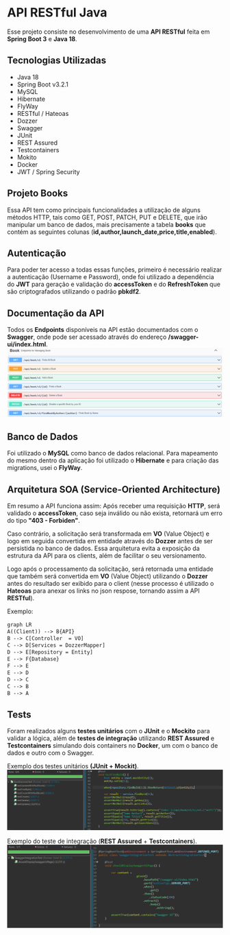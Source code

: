 # API RESTful Java

Esse projeto consiste no desenvolvimento de uma **API RESTful** feita em **Spring Boot 3** e **Java 18**.


## Tecnologias Utilizadas

* Java 18
* Spring Boot v3.2.1
* MySQL
* Hibernate
* FlyWay
* RESTful / Hateoas
* Dozzer
* Swagger
* JUnit
* REST Assured
* Testcontainers
* Mokito
* Docker
* JWT / Spring Security

## Projeto Books

Essa API tem como principais funcionalidades a utilização de alguns métodos HTTP, tais como GET, POST, PATCH, PUT e DELETE, que irão manipular um banco de dados, mais precisamente a tabela **books** que contém as seguintes colunas (**id,author,launch_date,price,title,enabled**).

## Autenticação

Para poder ter acesso a todas essas funções, primeiro é necessário realizar a autenticação (Username e Password), onde foi utilizado a dependência do **JWT** para geração e validação do **accessToken** e do **RefreshToken** que são criptografados utilizando o padrão **pbkdf2**.

## Documentação da API

Todos os **Endpoints** disponíveis na API estão documentados com o **Swagger**, onde pode ser acessado através do endereço **/swagger-ui/index.html**.![](assets/swagger.png)

## Banco de Dados

Foi utilizado o **MySQL** como banco de dados relacional. Para mapeamento do mesmo dentro da aplicação foi utilizado o **Hibernate** e para criação das migrations, usei o **FlyWay**.

## Arquitetura SOA (Service-Oriented Architecture)

Em resumo a API funciona assim: Após receber uma requisição **HTTP**, será validado o **accessToken**, caso seja inválido ou não exista, retornará um erro do tipo **"403 - Forbiden"**.  

Caso contrário, a solicitação será transformada em **VO** (Value Object) e logo em seguida convertida em entidade através do **Dozzer** antes de ser persistida no banco de dados. Essa arquitetura evita a exposição da estrutura da API para os clients, além de facilitar o seu versionamento.

Logo após o processamento da solicitação, será retornada uma entidade que também será convertida em **VO** (Value Object) utilizando o **Dozzer** antes do resultado ser exibido para o client (nesse processo é utilizado o **Hateoas** para anexar os links no json respose, tornando assim a API **RESTful**).

Exemplo:
```mermaid
graph LR
A((Client)) --> B{API}
B --> C[Controller  = VO]
C --> D[Services = DozzerMapper]
D --> E[Repository = Entity]
E --> F{Database}
F --> E
E --> D
D --> C
C --> B
B --> A
```
## Tests
Foram realizados alguns **testes unitários** com o **JUnit** e o **Mockito** para validar a lógica, além de **testes de integração** utilizando **REST Assured** e **Testcontainers**  simulando dois containers no **Docker**, um com o banco de dados e outro com o Swagger.

Exemplo dos testes unitários **(JUnit + Mockit)**.![](assets/junit.png)

Exemplo do teste de integração (**REST Assured** + **Testcontainers**).![](assets/testcontainers.png)